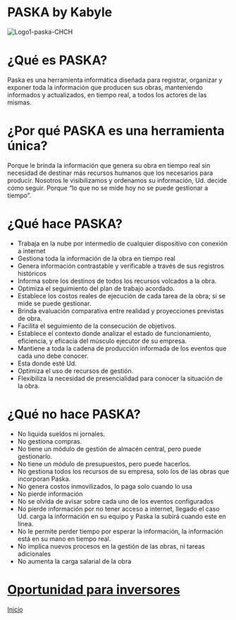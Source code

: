 # PASKA by Kabyle

![Logo1-paska-CHCH](https://user-images.githubusercontent.com/111294790/187100277-dbd68fe2-9f6e-4175-b8bc-5bff73e4aed4.jpg)

# ¿Qué es PASKA?

Paska es una herramienta informática diseñada para registrar, organizar y exponer toda la información que producen sus obras, manteniendo informados y actualizados, en tiempo real, a todos los actores de las mismas.


# ¿Por qué PASKA es una herramienta única?
Porque le brinda la información que genera su obra en tiempo real sin necesidad de destinar más recursos humanos que los necesarios para producir.
Nosotros le visibilizamos y ordenamos su información, Ud. decide cómo seguir.
Porque “lo que no se mide hoy no se puede gestionar a tiempo”.

# ¿Qué hace PASKA? 
* Trabaja en la nube por intermedio de cualquier dispositivo con conexión a internet
* Gestiona toda la información de la obra en tiempo real
* Genera información contrastable y verificable a través de sus registros históricos
* Informa sobre los destinos de todos los recursos volcados a la obra.
* Optimiza el seguimiento del plan de trabajo acordado.
* Establece los costos reales de ejecución de cada tarea de la obra; si se mide se puede gestionar.
* Brinda evaluación comparativa entre realidad y proyecciones previstas de obra.
* Facilita el seguimiento de la consecución de objetivos.
* Establece el contexto donde analizar el estado de funcionamiento, eficiencia, y eficacia del músculo ejecutor de su empresa.
* Mantiene a toda la cadena de producción informada de los eventos que cada uno debe conocer.
* Esta donde esté Ud.
* Optimiza el uso de recursos de gestión.
* Flexibiliza la necesidad de presencialidad para conocer la situación de la obra.


# ¿Qué no hace PASKA?
* No liquida sueldos ni jornales.
* No gestiona compras.
* No tiene un módulo de gestión de almacén central, pero puede gestionarlo.
* No tiene un módulo de presupuestos, pero puede hacerlos.
* No gestiona todos los recursos de su empresa, solo los de las obras que incorporan Paska.
* No genera costos inmovilizados, lo paga solo cuando lo usa
* No pierde información
* No se olvida de avisar sobre cada uno de los eventos configurados
* No pierde información por no tener acceso a internet, llegado el caso Ud. carga la información en su equipo y Paska la subirá cuando este en línea.
* No le permite perder tiempo por esperar la información, la información está en su mano en tiempo real.
* No implica nuevos procesos en la gestión de las obras, ni tareas adicionales
* No aumenta la carga salarial de la obra

# [Oportunidad para inversores](./Oportunidad.md)

[Inicio](./README.md) 

